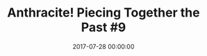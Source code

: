 ---
_schema: default
title: 'Anthracite! Piecing Together the Past #9'
link: https://www.geocaching.com/geocache/GC73TPK_anthracite-piecing-together-the-past-9
owner: STEARanger
date: 2017-07-28 00:00:00
log_type: Found it
display_coords: N 41° 25.031' W 075° 42.977'
latitude: '41.417183'
longitude: '-75.716283'
first_stage: false
bogus: false
zhanna_log:  >-
  Hi STEARanger!


  After finding “Mining for Coal” nearby, Rich and I headed toward this cache. It wasn’t an immediate find for us, but because there weren’t too many possible hiding spots, we found it relatively quickly. The container was very well concealed and in good condition, and probably not in much danger of being discovered by muggles. Thanks for the adventure. Just one more puzzle piece to go!


  Zhanna
rich_log:   >-
  Howdy, STEARanger!


  I wasn’t planning to search for this series at all. Geocaching just doesn’t hold the same appeal for me as it once did, so I haven’t logged any new caches in a very long time. My always-amazingly-awesome wife, Zhanna, however, decided to take on the challenge of collecting all twelve of the puzzle pieces, so this morning I thought I’d go along with her to McDade Park and the Anthracite Museum in order to find pieces ten and eleven. The weather was pleasant and it turned out to be a fun little adventure. I signed the log, took nothing (except a few photos!), and left nothing. Thanks for creating this historically informative series of geocaches.


  ~Rich in NEPA~
image_gallery_zh: gallery3
image_gallery_r: gallery4 
post_id: 10843
---